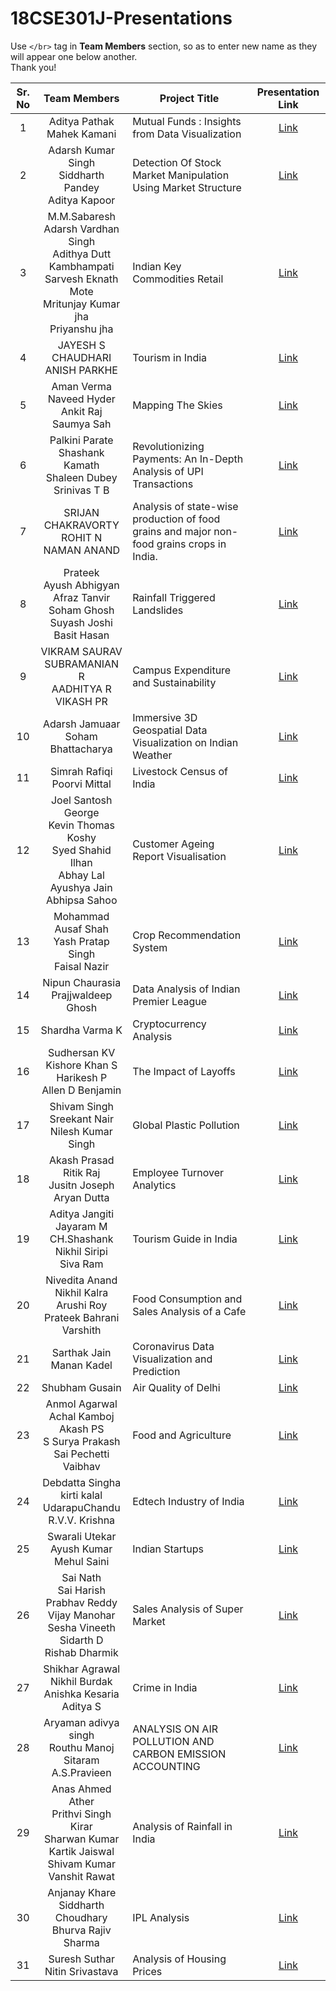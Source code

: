# 18CSE301J-Presentations

Use `</br>` tag in **Team Members** section, so as to enter new name as they will appear one below another.
</br>Thank you!

| Sr. No | Team Members | Project Title | Presentation Link |
|:------:|:------------:|---------------|:-------------------:|
|    1   | Aditya Pathak </br> Mahek Kamani | Mutual Funds : Insights from Data Visualization | [Link](https://docs.google.com/presentation/d/16Vae2A5_kd2wb8iV-lxYkIP3cngMsr2IL6KqZNjCZNs/edit?usp=sharing) |
|    2   | Adarsh Kumar Singh </br> Siddharth Pandey </br> Aditya Kapoor | Detection Of Stock Market Manipulation Using Market Structure | [Link](https://www.canva.com/design/DAFdeLZutCc/LSwCGZGFuNqjfTzdX8751A/view?utm_content=DAFdeLZutCc&utm_campaign=designshare&utm_medium=link2&utm_source=sharebutton)   |
|    3   | M.M.Sabaresh </br>  Adarsh Vardhan Singh </br>  Adithya Dutt Kambhampati </br> Sarvesh Eknath Mote </br> Mritunjay Kumar jha </br> Priyanshu jha  | Indian Key Commodities Retail | [Link](https://docs.google.com/presentation/d/1xHDeUFUlR6T92lwxGQoBckXRNAw_an_S/edit?usp=sharing&ouid=117602231671529784166&rtpof=true&sd=true)   |
|    4   | JAYESH S CHAUDHARI </br> ANISH PARKHE |      Tourism in India         | [Link](https://docs.google.com/presentation/d/12cnUy9inS7zWsEtCQg8uhtkrg_slWaQw0OkmtDY-43U/edit?usp=sharing)   |
|    5   | Aman Verma </br> Naveed Hyder </br> Ankit Raj </br> Saumya Sah | Mapping The Skies  | [Link](https://www.canva.com/design/DAFeOT44q8s/8toaWVT3xiRW3vNOTK7ciQ/edit?utm_content=DAFeOT44q8s&utm_campaign=designshare&utm_medium=link2&utm_source=sharebutton)   |
|    6   | Palkini Parate </br> Shashank Kamath </br> Shaleen Dubey </br> Srinivas T B |    Revolutionizing Payments: An In-Depth Analysis of UPI Transactions           | [Link](https://www.canva.com/design/DAFeORP3Y64/GWqx4FBBawPthI_HC0fTLw/edit?utm_content=DAFeORP3Y64&utm_campaign=designshare&utm_medium=link2&utm_source=sharebutton)   |
|    7   | SRIJAN CHAKRAVORTY </br> ROHIT N </br> NAMAN ANAND |  Analysis of state-wise production of food grains and major non-food grains crops in India. | [Link](https://docs.google.com/presentation/d/1-Vfr5t_cM3XmgBTLTXRptGxdr_hxovTR/edit?usp=sharing&ouid=111489925083220166017&rtpof=true&sd=true)   |
|    8   | Prateek </br> Ayush Abhigyan </br> Afraz Tanvir </br> Soham Ghosh </br> Suyash Joshi </br> Basit Hasan | Rainfall Triggered Landslides | [Link](https://tome.app/information-visualization-583/information-visualization-clfr1v6yjc4tz85pep049cp86)   |
|    9   | VIKRAM SAURAV <br/> SUBRAMANIAN R <br/> AADHITYA R <br/> VIKASH PR  | Campus Expenditure and Sustainability | [Link](https://www.canva.com/design/DAFeUE8f4VM/M8MMGep0trDwPb7Cwx0woA/view)   |
|    10  | Adarsh Jamuaar </br> Soham Bhattacharya | Immersive 3D Geospatial Data Visualization on Indian Weather | [Link](https://docs.google.com/presentation/d/12tb98x1ZLBHIvXWnUY8vB5fkGqXM3m1TR443e0lqq2M/edit?usp=sharing)   |
|    11  | Simrah Rafiqi </br> Poorvi Mittal | Livestock Census of India | [Link](https://docs.google.com/presentation/d/1J6GfZG2px2I3GWfH9XOg642g5O9mdOl0doY4uYPruz4/edit?usp=sharing)   |
|    12  | Joel Santosh George </br> Kevin Thomas Koshy </br> Syed Shahid Ilhan </br> Abhay Lal </br> Ayushya Jain </br> Abhipsa Sahoo  | Customer Ageing Report Visualisation | [Link](https://docs.google.com/presentation/d/153VRVpIA86cModdAd5EnAxo1aYpaupLZuhqJ66Q2IFs/edit?usp=sharing)   |
|    13  | Mohammad Ausaf Shah </br> Yash Pratap Singh </br> Faisal Nazir | Crop Recommendation System | [Link](https://docs.google.com/presentation/d/1rh33apsQu-bjUwbK7alRU1GLwgdbrWqzAtqPHVIIito/edit?usp=sharing)   |
|    14  | Nipun Chaurasia </br> Prajjwaldeep Ghosh | Data Analysis of Indian Premier League | [Link](https://www.canva.com/design/DAFeTxQ61AY/3n8CjMgznglOaVie0FHZiQ/view?utm_content=DAFeTxQ61AY&utm_campaign=designshare&utm_medium=link2&utm_source=sharebutton)   |
|    15  | Shardha Varma K | Cryptocurrency Analysis | [Link](https://www.canva.com/design/DAFd7h6NZbw/i-xK9sidaTwgapfbLBcqFg/view?utm_content=DAFd7h6NZbw&utm_campaign=designshare&utm_medium=link&utm_source=publishsharelink) |
|    16  | Sudhersan KV </br> Kishore Khan S </br> Harikesh P </br> Allen D Benjamin | The Impact of Layoffs | [Link](https://docs.google.com/presentation/d/1m6ugpamgAiaz5_wxoIaeCu7y2pxVsUs00nWLJja5I-w/edit?usp=sharing)
|    17  | Shivam Singh </br> Sreekant Nair </br> Nilesh Kumar Singh | Global Plastic Pollution | [Link](https://drive.google.com/drive/folders/1pe2_fAbiQOOAGDXGqsScYWBD8X1rEQUh?usp=share_link) |
|    18  | Akash Prasad </br> Ritik Raj </br> Jusitn Joseph </br> Aryan Dutta| Employee Turnover Analytics | [Link](https://www.canva.com/design/DAFeZYlvW3M/kOnLRufUXAstfEGGheKoZg/view?utm_content=DAFeZYlvW3M&utm_campaign=designshare&utm_medium=link&utm_source=publishsharelink) |
|    19  | Aditya Jangiti </br> Jayaram M </br> CH.Shashank </br> Nikhil Siripi </br> Siva Ram | Tourism Guide in India | [Link](https://www.canva.com/design/DAFedBB2o78/-yAYN4Ex13KeYdFLDg7ICA/view?utm_content=DAFedBB2o78&utm_campaign=designshare&utm_medium=link&utm_source=publishsharelink)   |
|    20  | Nivedita Anand </br> Nikhil Kalra </br> Arushi Roy </br> Prateek Bahrani </br> Varshith | Food Consumption and Sales Analysis of a Cafe | [Link](https://docs.google.com/presentation/d/1ilOJNcD6DofWpwBf8o1A-mVuTS5XuEkG/edit?usp=share_link&ouid=117748296037517502096&rtpof=true&sd=true) |
|    21  | Sarthak Jain </br> Manan Kadel | Coronavirus Data Visualization and Prediction | [Link](https://docs.google.com/presentation/d/1z1sPkdDvCoZR-z8KhkroSqXbRtoy_C7a/edit?usp=sharing&ouid=118294560989918943486&rtpof=true&sd=true) |
|    22  | Shubham Gusain | Air Quality of Delhi | [Link](https://docs.google.com/presentation/d/1oPsqUwpFGRwD097iFxOqn6Qjzoruv0Mm2GzzfMyA0MA/edit?usp=sharing) |
|    23  | Anmol Agarwal </br> Achal Kamboj </br> Akash PS </br> S Surya Prakash </br> Sai Pechetti Vaibhav | Food and Agriculture | [Link](https://docs.google.com/presentation/d/1IOU4dQJkD1OZ0W1N8KDS27-WnBHAlAJi/edit?usp=sharing&ouid=105234093970248157519&rtpof=true&sd=true) 
|    24  | Debdatta Singha </br> kirti kalal <br> UdarapuChandu </br> R.V.V. Krishna | Edtech Industry of India | [Link](https://www.canva.com/design/DAFeeH9lOPc/CXtBcg4r6t4VDHuh5W8n3Q/view?utm_content=DAFeeH9lOPc&utm_campaign=designshare&utm_medium=link2&utm_source=sharebutton) |
|    25  | Swarali Utekar </br> Ayush Kumar </br> Mehul Saini | Indian Startups | [Link](https://www.canva.com/design/DAFedkzk-fw/tPGbOq9l_VgTdjQ97XwZbw/edit?utm_content=DAFedkzk-fw&utm_campaign=designshare&utm_medium=link2&utm_source=sharebutton) |
|    26  | Sai Nath </br> Sai Harish </br>  Prabhav Reddy </br> Vijay Manohar </br> Sesha Vineeth </br> Sidarth D </br> Rishab Dharmik | Sales Analysis of Super Market | [Link](https://www.canva.com/design/DAFee-Et79I/VKAYRCXryJrEMivknGuHyw/view?utm_content=DAFee-Et79I&utm_campaign=designshare&utm_medium=link&utm_source=publishsharelink) |
|    27  | Shikhar Agrawal </br> Nikhil Burdak </br> Anishka Kesaria </br> Aditya S | Crime in India | [Link](https://www.canva.com/design/DAFee87GDUI/SBEeSgsVTaXpGKkTZ6xTGw/view?utm_content=DAFee87GDUI&utm_campaign=designshare&utm_medium=link2&utm_source=sharebutton) |
|    28  | Aryaman adivya singh </br> Routhu Manoj Sitaram </br> A.S.Pravieen | ANALYSIS ON AIR POLLUTION AND CARBON EMISSION ACCOUNTING | [Link](https://docs.google.com/presentation/d/1SpHUc8HDw5UiU8AeulSBt3FwnIFMU66L/edit?usp=sharing&ouid=102488768229602726507&rtpof=true&sd=true) |
|    29  | Anas Ahmed Ather </br> Prithvi Singh Kirar </br> Sharwan Kumar </br> Kartik Jaiswal </br> Shivam Kumar </br> Vanshit Rawat| Analysis of Rainfall in India | [Link](https://www.canva.com/design/DAFegUyD_zc/_aOrHpypl2F51rcVrDpvMg/view?utm_content=DAFegUyD_zc&utm_campaign=designshare&utm_medium=link&utm_source=publishsharelink)
|    30  | Anjanay Khare </br> Siddharth Choudhary </br> Bhurva Rajiv Sharma | IPL Analysis | [Link](https://www.canva.com/design/DAFebaS-J-c/cwBcvNJb2VlColgM7HeguQ/view?utm_content=DAFebaS-J-c&utm_campaign=designshare&utm_medium=link2&utm_source=sharebutton) 
|    31  | Suresh Suthar </br> Nitin Srivastava  | Analysis of Housing Prices  | [Link](https://docs.google.com/presentation/d/1gdkxLwqvF-mATlXU9NnlH7e0BMIQrqTUHKndWu-EH3E/edit?usp=sharing) 
